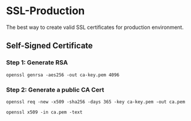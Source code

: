 # SSL-Production
The best way to create valid SSL certificates for production environment.

## Self-Signed Certificate

### Step 1: Generate RSA

```code
openssl genrsa -aes256 -out ca-key.pem 4096
``` 

### Step 2: Generate a public CA Cert
```code
openssl req -new -x509 -sha256 -days 365 -key ca-key.pem -out ca.pem

openssl x509 -in ca.pem -text
```

